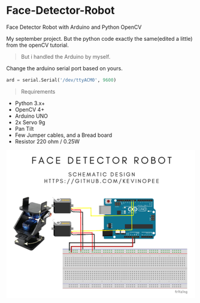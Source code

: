 # Face-Detector-Robot
Face Detector Robot with Arduino and Python OpenCV

My september project. But the python code exactly the same(edited a little) from the openCV tutorial.

> But i handled the Arduino by myself.

Change the arduino serial port based on yours.

```py
ard = serial.Serial('/dev/ttyACM0', 9600) 
```

> Requirements

- Python 3.x+
- OpenCV 4+
- Arduino UNO
- 2x Servo 9g
- Pan Tilt
- Few Jumper cables, and a Bread board
- Resistor 220 ohm / 0.25W

![alt text](https://github.com/kevinopee/Face-Detector-Robot/blob/main/koko.png?raw=true)
